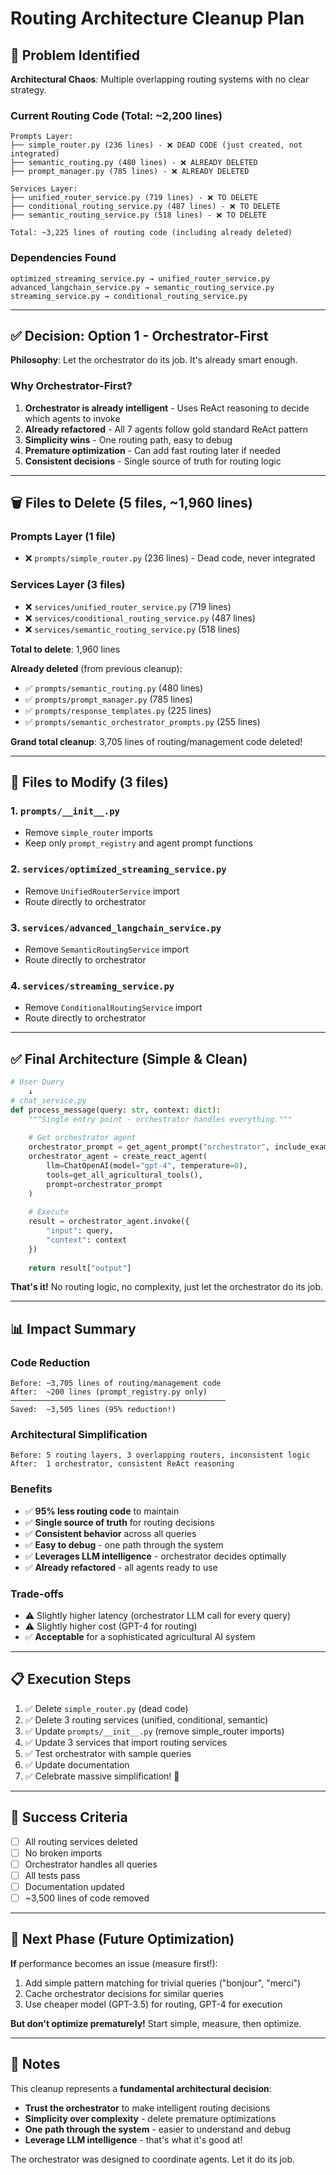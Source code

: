 # Routing Architecture Cleanup Plan

## 🚨 Problem Identified

**Architectural Chaos**: Multiple overlapping routing systems with no clear strategy.

### Current Routing Code (Total: ~2,200 lines)
```
Prompts Layer:
├── simple_router.py (236 lines) - ❌ DEAD CODE (just created, not integrated)
├── semantic_routing.py (480 lines) - ❌ ALREADY DELETED
├── prompt_manager.py (785 lines) - ❌ ALREADY DELETED

Services Layer:
├── unified_router_service.py (719 lines) - ❌ TO DELETE
├── conditional_routing_service.py (487 lines) - ❌ TO DELETE
├── semantic_routing_service.py (518 lines) - ❌ TO DELETE

Total: ~3,225 lines of routing code (including already deleted)
```

### Dependencies Found
```
optimized_streaming_service.py → unified_router_service.py
advanced_langchain_service.py → semantic_routing_service.py
streaming_service.py → conditional_routing_service.py
```

---

## ✅ Decision: Option 1 - Orchestrator-First

**Philosophy**: Let the orchestrator do its job. It's already smart enough.

### Why Orchestrator-First?

1. **Orchestrator is already intelligent** - Uses ReAct reasoning to decide which agents to invoke
2. **Already refactored** - All 7 agents follow gold standard ReAct pattern
3. **Simplicity wins** - One routing path, easy to debug
4. **Premature optimization** - Can add fast routing later if needed
5. **Consistent decisions** - Single source of truth for routing logic

---

## 🗑️ Files to Delete (5 files, ~1,960 lines)

### Prompts Layer (1 file)
- ❌ `prompts/simple_router.py` (236 lines) - Dead code, never integrated

### Services Layer (3 files)
- ❌ `services/unified_router_service.py` (719 lines)
- ❌ `services/conditional_routing_service.py` (487 lines)
- ❌ `services/semantic_routing_service.py` (518 lines)

**Total to delete**: 1,960 lines

**Already deleted** (from previous cleanup):
- ✅ `prompts/semantic_routing.py` (480 lines)
- ✅ `prompts/prompt_manager.py` (785 lines)
- ✅ `prompts/response_templates.py` (225 lines)
- ✅ `prompts/semantic_orchestrator_prompts.py` (255 lines)

**Grand total cleanup**: 3,705 lines of routing/management code deleted!

---

## 🔧 Files to Modify (3 files)

### 1. `prompts/__init__.py`
- Remove `simple_router` imports
- Keep only `prompt_registry` and agent prompt functions

### 2. `services/optimized_streaming_service.py`
- Remove `UnifiedRouterService` import
- Route directly to orchestrator

### 3. `services/advanced_langchain_service.py`
- Remove `SemanticRoutingService` import
- Route directly to orchestrator

### 4. `services/streaming_service.py`
- Remove `ConditionalRoutingService` import
- Route directly to orchestrator

---

## ✅ Final Architecture (Simple & Clean)

```python
# User Query
    ↓
# chat_service.py
def process_message(query: str, context: dict):
    """Single entry point - orchestrator handles everything."""
    
    # Get orchestrator agent
    orchestrator_prompt = get_agent_prompt("orchestrator", include_examples=True)
    orchestrator_agent = create_react_agent(
        llm=ChatOpenAI(model="gpt-4", temperature=0),
        tools=get_all_agricultural_tools(),
        prompt=orchestrator_prompt
    )
    
    # Execute
    result = orchestrator_agent.invoke({
        "input": query,
        "context": context
    })
    
    return result["output"]
```

**That's it!** No routing logic, no complexity, just let the orchestrator do its job.

---

## 📊 Impact Summary

### Code Reduction
```
Before: ~3,705 lines of routing/management code
After:  ~200 lines (prompt_registry.py only)
────────────────────────────────────────────────
Saved:  ~3,505 lines (95% reduction!)
```

### Architectural Simplification
```
Before: 5 routing layers, 3 overlapping routers, inconsistent logic
After:  1 orchestrator, consistent ReAct reasoning
```

### Benefits
- ✅ **95% less routing code** to maintain
- ✅ **Single source of truth** for routing decisions
- ✅ **Consistent behavior** across all queries
- ✅ **Easy to debug** - one path through the system
- ✅ **Leverages LLM intelligence** - orchestrator decides optimally
- ✅ **Already refactored** - all agents ready to use

### Trade-offs
- ⚠️ Slightly higher latency (orchestrator LLM call for every query)
- ⚠️ Slightly higher cost (GPT-4 for routing)
- ✅ **Acceptable** for a sophisticated agricultural AI system

---

## 📋 Execution Steps

1. ✅ Delete `simple_router.py` (dead code)
2. ✅ Delete 3 routing services (unified, conditional, semantic)
3. ✅ Update `prompts/__init__.py` (remove simple_router imports)
4. ✅ Update 3 services that import routing services
5. ✅ Test orchestrator with sample queries
6. ✅ Update documentation
7. ✅ Celebrate massive simplification! 🎉

---

## 🎯 Success Criteria

- [ ] All routing services deleted
- [ ] No broken imports
- [ ] Orchestrator handles all queries
- [ ] All tests pass
- [ ] Documentation updated
- [ ] ~3,500 lines of code removed

---

## 🚀 Next Phase (Future Optimization)

**If** performance becomes an issue (measure first!):
1. Add simple pattern matching for trivial queries ("bonjour", "merci")
2. Cache orchestrator decisions for similar queries
3. Use cheaper model (GPT-3.5) for routing, GPT-4 for execution

**But don't optimize prematurely!** Start simple, measure, then optimize.

---

## 📝 Notes

This cleanup represents a **fundamental architectural decision**:
- **Trust the orchestrator** to make intelligent routing decisions
- **Simplicity over complexity** - delete premature optimizations
- **One path through the system** - easier to understand and debug
- **Leverage LLM intelligence** - that's what it's good at!

The orchestrator was designed to coordinate agents. Let it do its job.

